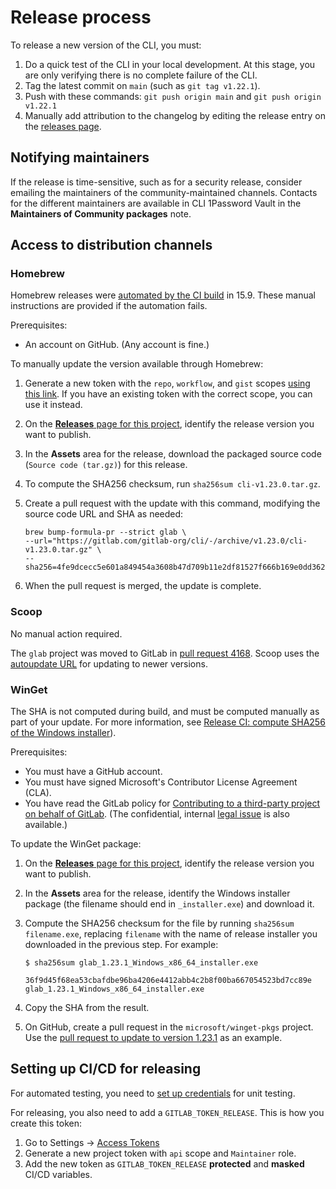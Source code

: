# Release process

To release a new version of the CLI, you must:

1. Do a quick test of the CLI in your local development. At this stage, you are only verifying there is no complete failure of the CLI.
1. Tag the latest commit on `main` (such as `git tag v1.22.1`).
1. Push with these commands: `git push origin main` and `git push origin v1.22.1`
1. Manually add attribution to the changelog by editing the release entry on the [releases page](https://gitlab.com/gitlab-org/cli/-/releases).

## Notifying maintainers

If the release is time-sensitive, such as for a security release, consider emailing
the maintainers of the community-maintained channels. Contacts for the different maintainers
are available in CLI 1Password Vault in the **Maintainers of Community packages** note.

## Access to distribution channels

### Homebrew

Homebrew releases were [automated by the CI build](https://gitlab.com/gitlab-org/cli/-/merge_requests/1137) in 15.9.
These manual instructions are provided if the automation fails.

Prerequisites:

- An account on GitHub. (Any account is fine.)

To manually update the version available through Homebrew:

1. Generate a new token with the `repo`, `workflow`, and `gist` scopes  [using this link](https://github.com/settings/tokens/new?scopes=gist,repo,workflow&description=Homebrew). If you have an existing token with the correct scope, you can use it instead.
1. On the [**Releases** page for this project](https://gitlab.com/gitlab-org/cli/-/releases), identify the release version you want to publish.
1. In the **Assets** area for the release, download the packaged source code (`Source code (tar.gz)`) for this release.
1. To compute the SHA256 checksum, run `sha256sum cli-v1.23.0.tar.gz`.
1. Create a pull request with the update with this command, modifying the source code URL and SHA as needed:

   ```shell
   brew bump-formula-pr --strict glab \
   --url="https://gitlab.com/gitlab-org/cli/-/archive/v1.23.0/cli-v1.23.0.tar.gz" \
   --sha256=4fe9dcecc5e601a849454a3608b47d709b11e2df81527f666b169e0dd362d7df
   ```

1. When the pull request is merged, the update is complete.

### Scoop

No manual action required.

The `glab` project was moved to GitLab in [pull request 4168](https://github.com/ScoopInstaller/Main/pull/4168/files). Scoop uses the [autoupdate URL](https://github.com/ScoopInstaller/Main/pull/4168/files#diff-f454f19e58d4c978be55818fa3c6ad5e1424e81fbb0b693dca0b76cc879f5457L21) for updating to newer versions.

### WinGet

The SHA is not computed during build, and must be computed manually as part of your update.
For more information, see [Release CI: compute SHA256 of the Windows installer](https://gitlab.com/gitlab-org/cli/-/issues/1133)).

Prerequisites:

- You must have a GitHub account.
- You must have signed Microsoft's Contributor License Agreement (CLA).
- You have read the GitLab policy for [Contributing to a third-party project on behalf of GitLab](https://about.gitlab.com/handbook/engineering/open-source/). (The confidential, internal [legal issue](https://gitlab.com/gitlab-com/legal-and-compliance/-/issues/1286) is also available.)

To update the WinGet package:

1. On the [**Releases** page for this project](https://gitlab.com/gitlab-org/cli/-/releases), identify the release version you want to publish.
1. In the **Assets** area for the release, identify the Windows installer package (the filename should end in `_installer.exe`) and download it.
1. Compute the SHA256 checksum for the file by running `sha256sum filename.exe`, replacing `filename` with the name of release installer you downloaded in the previous step. For example:

   ```shell
   $ sha256sum glab_1.23.1_Windows_x86_64_installer.exe

   36f9d45f68ea53cbafdbe96ba4206e4412abb4c2b8f00ba667054523bd7cc89e  glab_1.23.1_Windows_x86_64_installer.exe
   ```

1. Copy the SHA from the result.
1. On GitHub, create a pull request in the `microsoft/winget-pkgs` project. Use the
   [pull request to update to version 1.23.1](https://github.com/microsoft/winget-pkgs/pull/90349) as an example.

## Setting up CI/CD for releasing

For automated testing, you need to [set up credentials](https://gitlab.com/groups/gitlab-org/-/epics/8251) for unit testing.

For releasing, you also need to add a `GITLAB_TOKEN_RELEASE`. This is how you create this token:

1. Go to Settings -> [Access Tokens](https://gitlab.com/gitlab-org/cli/-/settings/access_tokens)
1. Generate a new project token with `api` scope and `Maintainer` role.
1. Add the new token as `GITLAB_TOKEN_RELEASE` **protected** and **masked** CI/CD variables.
